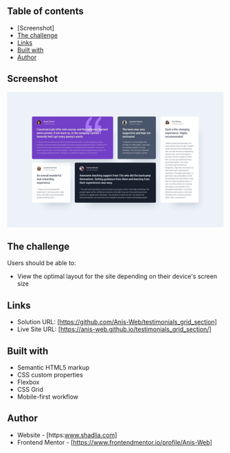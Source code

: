 ## Table of contents
- [Screenshot]
- [The challenge](#the-challenge)
- [Links](#links)
- [Built with](#built-with)
- [Author](#author)

##  Screenshot

![Testimonials Grid Section Screenshot](https://github.com/Anis-Web/testimonials_grid_section/blob/master/design/desktop-design.jpg)


## The challenge

Users should be able to:

- View the optimal layout for the site depending on their device's screen size

## Links

- Solution URL: [https://github.com/Anis-Web/testimonials_grid_section]
- Live Site URL: [https://anis-web.github.io/testimonials_grid_section/]

## Built with

- Semantic HTML5 markup
- CSS custom properties
- Flexbox
- CSS Grid
- Mobile-first workflow

## Author

- Website - [https:www.shadlia.com]
- Frontend Mentor - [https://www.frontendmentor.io/profile/Anis-Web]
